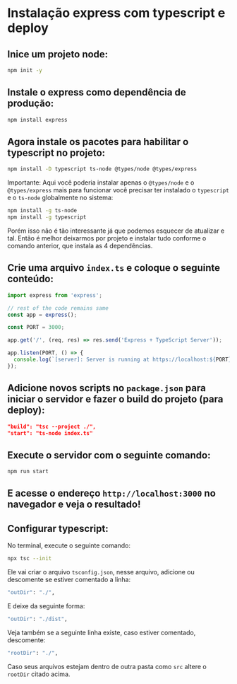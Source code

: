 # Instalação express com typescript e deploy

## Inice um projeto node:
```sh
npm init -y
```

## Instale o express como dependência de produção:
```sh
npm install express
```

## Agora instale os pacotes para habilitar o typescript no projeto:
```sh
npm install -D typescript ts-node @types/node @types/express
```
Importante: Aqui você poderia instalar apenas o `@types/node` e o `@types/express` mais para funcionar você precisar ter instalado o `typescript` e o `ts-node` globalmente no sistema:
```sh
npm install -g ts-node
npm install -g typescript
```
Porém isso não é tão interessante já que podemos esquecer de atualizar e tal. Então é melhor deixarmos por projeto e instalar tudo conforme o comando anterior, que instala as 4 dependências.

## Crie uma arquivo `index.ts` e coloque o seguinte conteúdo:
```ts
import express from 'express';

// rest of the code remains same
const app = express();

const PORT = 3000;

app.get('/', (req, res) => res.send('Express + TypeScript Server'));

app.listen(PORT, () => {
  console.log(`[server]: Server is running at https://localhost:${PORT}`);
});
```

## Adicione novos scripts no `package.json` para iniciar o servidor e fazer o build do projeto (para deploy):
```json
"build": "tsc --project ./",
"start": "ts-node index.ts"
```

## Execute o servidor com o seguinte comando:
```sh
npm run start
```

## E acesse o endereço `http://localhost:3000` no navegador  e veja o resultado!

## Configurar typescript:
No terminal, execute o seguinte comando:
```sh
npx tsc --init
```
Ele vai criar o arquivo `tsconfig.json`, nesse arquivo, adicione ou descomente se estiver comentado a linha:
```sh
"outDir": "./",
```
E deixe da seguinte forma:
```sh
"outDir": "./dist",
```
Veja também se a seguinte linha existe, caso estiver comentado, descomente:
```sh
"rootDir": "./",
```
Caso seus arquivos estejam dentro de outra pasta como `src` altere o `rootDir` citado acima.